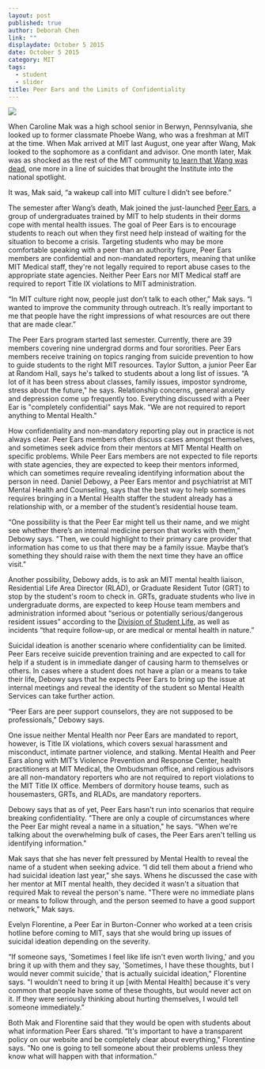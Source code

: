 ```yaml
---
layout: post
published: true
author: Deborah Chen
link: ""
displaydate: October 5 2015
date: October 5 2015
category: MIT
tags: 
  - student
  - slider
title: Peer Ears and the Limits of Confidentiality
---
```


![](http://deborahc.mit.edu/21W.737/peer_ears.jpg)	

When Caroline Mak was a high school senior in Berwyn, Pennsylvania, she looked up to former classmate Phoebe Wang, who was a freshman at MIT at the time. When Mak arrived at MIT last August, one year after Wang, Mak looked to the sophomore as a confidant and advisor. One month later, Mak was as shocked as the rest of the MIT community [to learn that Wang was dead](http://tech.mit.edu/V135/N7/Wang.html), one more in a line of suicides that brought the Institute into the national spotlight. 

It was, Mak said, “a wakeup call into MIT culture I didn’t see before.”

The semester after Wang’s death, Mak joined the just-launched [Peer Ears](http://mitpeerears.org/), a group of undergraduates trained by MIT to help students in their dorms cope with mental health issues. The goal of Peer Ears is to encourage students to reach out when they first need help instead of waiting for the situation to become a crisis. Targeting students who may be more comfortable speaking with a peer than an authority figure, Peer Ears members are confidential and non-mandated reporters, meaning that unlike MIT Medical staff, they're not legally required to report abuse cases to the appropriate state agencies. Neither Peer Ears nor MIT Medical staff are required to report Title IX violations to MIT administration. 

“In MIT culture right now, people just don’t talk to each other,” Mak says. “I wanted to improve the community through outreach. It’s really important to me that people have the right impressions of what resources are out there that are made clear.”

The Peer Ears program started last semester. Currently, there are 39 members covering nine undergrad dorms and four sororities. Peer Ears members receive training on topics ranging from suicide prevention to how to guide students to the right MIT resources. Taylor Sutton, a junior Peer Ear at Random Hall, says he's talked to students about a long list of issues. “A lot of it has been stress about classes, family issues, impostor syndrome, stress about the future," he says. Relationship concerns, general anxiety and depression come up frequently too. Everything discussed with a Peer Ear is "completely confidential" says Mak. “We are not required to report anything to Mental Health." 

How confidentiality and non-mandatory reporting play out in practice is not always clear. Peer Ears members often discuss cases amongst themselves, and sometimes seek advice from their mentors at MIT Mental Health on specific problems. While Peer Ears members are not expected to file reports with state agencies, they are expected to keep their mentors informed, which can sometimes require revealing identifying information about the person in need. Daniel Debowy, a Peer Ears mentor and psychiatrist at MIT Mental Health and Counseling, says that the best way to help sometimes requires bringing in a Mental Health staffer the student already has a relationship with, or a member of the student’s residential house team.

“One possibility is that the Peer Ear might tell us their name, and we might see whether there’s an internal medicine person that works with them," Debowy says. "Then, we could highlight to their primary care provider that information has come to us that there may be a family issue. Maybe that’s something they should raise with them the next time they have an office visit."

Another possibility, Debowy adds, is to ask an MIT mental health liaison, Residential Life Area Director (RLAD), or Graduate Resident Tutor (GRT) to stop by the student's room to check in. GRTs, graduate students who live in undergraduate dorms, are expected to keep House team members and administration informed about “serious or potentially serious/dangerous resident issues” according to the [Division of Student Life](http://studentlife.mit.edu/sites/default/files/GRT%20Position-Program%20Overview.pdf), as well as incidents “that require follow-up, or are medical or mental health in nature.”

Suicidal ideation is another scenario where confidentiality can be limited. Peer Ears receive suicide prevention training and are expected to call for help if a student is in immediate danger of causing harm to themselves or others. In cases where a student does not have a plan or a means to take their life, Debowy says that he expects Peer Ears to bring up the issue at internal meetings and reveal the identity of the student so Mental Health Services can take further action.

“Peer Ears are peer support counselors, they are not supposed to be professionals," Debowy says. 
 
One issue neither Mental Health nor Peer Ears are mandated to report, however, is Title IX violations, which covers sexual harassment and misconduct, intimate partner violence, and stalking. Mental Health and Peer Ears along with MIT’s Violence Prevention and Response Center, health practitioners at MIT Medical, the Ombudsman office, and religious advisors are all non-mandatory reporters who are not required to report violations to the MIT Title IX office. Members of dormitory house teams, such as housemasters, GRTs, and RLADs, are mandatory reporters.

Debowy says that as of yet, Peer Ears hasn't run into scenarios that require breaking confidentiality. "There are only a couple of circumstances where the Peer Ear might reveal a name in a situation," he says. "When we're talking about the overwhelming bulk of cases, the Peer Ears aren't telling us identifying information."

Mak says that she has never felt pressured by Mental Health to reveal the name of a student when seeking advice. “I did tell them about a friend who had suicidal ideation last year," she says. Whens he discussed the case with her mentor at MIT mental health, they decided it wasn't a situation that required Mak to reveal the person's name. "There were no immediate plans or means to follow through, and the person seemed to have a good support network," Mak says.

Evelyn Florentine, a Peer Ear in Burton-Conner who worked at a teen crisis hotline before coming to MIT, says that she would bring up issues of suicidal ideation depending on the severity.

“If someone says, 'Sometimes I feel like life isn't even worth living,' and you bring it up with them and they say, 'Sometimes, I have these thoughts, but I would never commit suicide,' that is actually suicidal ideation," Florentine says. "I wouldn't need to bring it up [with Mental Health] because it's very common that people have some of these thoughts, but would never act on it. If they were seriously thinking about hurting themselves, I would tell someone immediately.” 

Both Mak and Florentine said that they would be open with students about what information Peer Ears shared. “It's important to have a transparent policy on our website and be completely clear about everything," Florentine says. "No one is going to tell someone about their problems unless they know what will happen with that information.”
